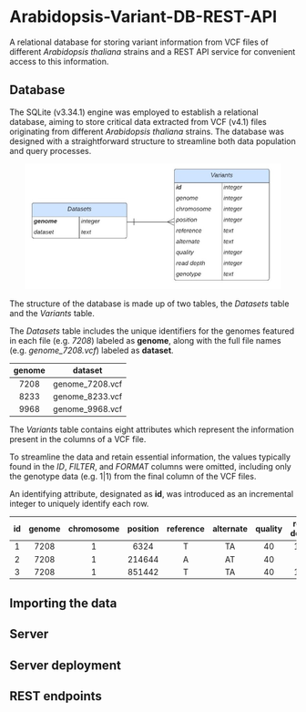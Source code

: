 # Arabidopsis-Variant-DB-REST-API
 A relational database for storing variant information from VCF files of different *Arabidopsis thaliana* strains and a REST API service for convenient access to this information.

## Database
The SQLite (v3.34.1) engine was employed to establish a relational database, aiming to store critical data extracted from VCF (v4.1) files originating from different *Arabidopsis thaliana* strains. The database was designed with a straightforward structure to streamline both data population and query processes.

<p align="center">
<img src="https://github.com/AkirisMc/Arabidopsis-Variant-DB-REST-API/blob/main/Images/Database_ER_diagram.jpg" width="450">
</p>

The structure of the database is made up of two tables, the *Datasets* table and the *Variants* table. 

The *Datasets* table includes the unique identifiers for the genomes featured in each file (e.g. *7208*) labeled as **genome**, along with the full file names (e.g. *genome_7208.vcf*) labeled as **dataset**.

| **genome**      | **dataset**                   |
| :-------------: | :---------------------------: |
| 7208            | genome_7208.vcf               |
| 8233            | genome_8233.vcf               |
| 9968            | genome_9968.vcf               |

The *Variants* table contains eight attributes which represent the information present in the columns of a VCF file. 

To streamline the data and retain essential information, the values typically found in the *ID*, *FILTER*, and *FORMAT* columns were omitted, including only the genotype data (e.g. 1|1) from the final column of the VCF files.

An identifying attribute, designated as **id**, was introduced as an incremental integer to uniquely identify each row.

| **id**     | **genome**   | **chromosome**   | **position**  | **reference**   | **alternate** | **quality**   | **read depth** | **genotype**  | 
| :----: | :------: | :--------:   | :-------: | :-------:   | :-------: | :-------: | :--------: | :-------: |
| 1      | 7208     | 1            | 6324      | T           | TA        | 40        | 104        | 1|1       |
| 2      | 7208     | 1            | 214644    | A           | AT        | 40        | 39         | 1|1       |
| 3      | 7208     | 1            | 851442    | T           | TA        | 40        | 135        | 1|1       |

## Importing the data

## Server 

## Server deployment 

## REST endpoints 

